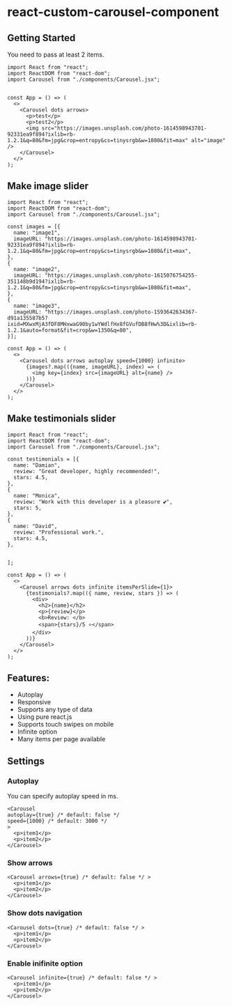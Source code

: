 # react-custom-carousel-component

## Getting Started

You need to pass at least 2 items.

```JSX
import React from "react";
import ReactDOM from "react-dom";
import Carousel from "./components/Carousel.jsx";


const App = () => (
  <>
    <Carousel dots arrows>
      <p>test</p>
      <p>test2</p>
      <img src="https://images.unsplash.com/photo-1614598943701-92331ea9f894?ixlib=rb-1.2.1&q=80&fm=jpg&crop=entropy&cs=tinysrgb&w=1080&fit=max" alt="image" />
    </Carousel>
  </>
);

```

## Make image slider

```JSX
import React from "react";
import ReactDOM from "react-dom";
import Carousel from "./components/Carousel.jsx";

const images = [{
  name: "image1",
  imageURL: "https://images.unsplash.com/photo-1614598943701-92331ea9f894?ixlib=rb-1.2.1&q=80&fm=jpg&crop=entropy&cs=tinysrgb&w=1080&fit=max",
},
{
  name: "image2",
  imageURL: "https://images.unsplash.com/photo-1615076754255-351148b9d194?ixlib=rb-1.2.1&q=80&fm=jpg&crop=entropy&cs=tinysrgb&w=1080&fit=max",
},
{
  name: "image3",
  imageURL: "https://images.unsplash.com/photo-1593642634367-d91a135587b5?ixid=MXwxMjA3fDF8MHxwaG90by1wYWdlfHx8fGVufDB8fHw%3D&ixlib=rb-1.2.1&auto=format&fit=crop&w=1350&q=80",
}];

const App = () => (
  <>
    <Carousel dots arrows autoplay speed={1000} infinite>
      {images?.map(({name, imageURL}, index) => (
        <img key={index} src={imageURL} alt={name} />
      ))}
    </Carousel>
  </>
);

```

## Make testimonials slider

```JSX
import React from "react";
import ReactDOM from "react-dom";
import Carousel from "./components/Carousel.jsx";

const testimonials = [{
  name: "Damian",
  review: "Great developer, highly recommended!",
  stars: 4.5,
},
{
  name: "Monica",
  review: "Work with this developer is a pleasure 💕",
  stars: 5,
},
{
  name: "David",
  review: "Professional work.",
  stars: 4.5,
},


];

const App = () => (
  <>
    <Carousel arrows dots infinite itemsPerSlide={1}>
      {testimonials?.map(({ name, review, stars }) => (
        <div>
          <h2>{name}</h2>
          <p>{review}</p>
          <b>Review: </b>
          <span>{stars}/5 ⭐</span>
        </div>
      ))}
    </Carousel>
  </>
);
```

## Features:

- Autoplay
- Responsive
- Supports any type of data
- Using pure react.js
- Supports touch swipes on mobile
- Infinite option
- Many items per page available

## Settings

### Autoplay

You can specify autoplay speed in ms.

```JSX
<Carousel
autoplay={true} /* default: false */
speed={1000} /* default: 3000 */
>
  <p>item1</p>
  <p>item2</p>
</Carousel>
```

### Show arrows

```JSX
<Carousel arrows={true} /* default: false */ >
  <p>item1</p>
  <p>item2</p>
</Carousel>
```

### Show dots navigation

```JSX
<Carousel dots={true} /* default: false */ >
  <p>item1</p>
  <p>item2</p>
</Carousel>
```

### Enable inifinite option

```JSX
<Carousel infinite={true} /* default: false */ >
  <p>item1</p>
  <p>item2</p>
</Carousel>
```
